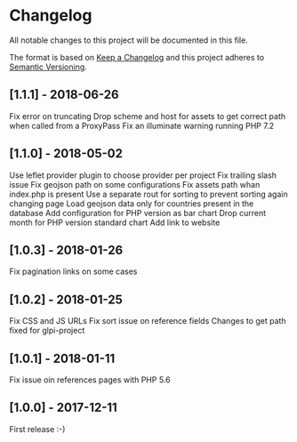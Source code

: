 # Changelog

All notable changes to this project will be documented in this file.

The format is based on [Keep a Changelog](http://keepachangelog.com/en/1.0.0/)
and this project adheres to [Semantic Versioning](http://semver.org/spec/v2.0.0.html).

## [1.1.1] - 2018-06-26

Fix error on truncating
Drop scheme and host for assets to get correct path when called from a ProxyPass
Fix an illuminate warning running PHP 7.2

## [1.1.0] - 2018-05-02

Use leflet provider plugin to choose provider per project
Fix trailing slash issue
Fix geojson path on some configurations
Fix assets path whan index.php is present
Use a separate rout for sorting to prevent sorting again changing page
Load geojson data only for countries present in the database
Add configuration for PHP version as bar chart
Drop current month for PHP version standard chart
Add link to website

## [1.0.3] - 2018-01-26

Fix pagination links on some cases

## [1.0.2] - 2018-01-25

Fix CSS and JS URLs
Fix sort issue on reference fields
Changes to get path fixed for glpi-project

## [1.0.1] - 2018-01-11

Fix issue oin references pages with PHP 5.6

## [1.0.0] - 2017-12-11

First release :-)
